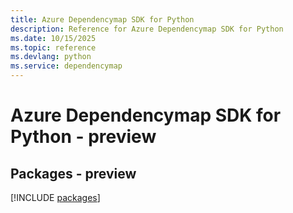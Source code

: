 ```yaml
---
title: Azure Dependencymap SDK for Python
description: Reference for Azure Dependencymap SDK for Python
ms.date: 10/15/2025
ms.topic: reference
ms.devlang: python
ms.service: dependencymap
---
```

# Azure Dependencymap SDK for Python - preview
## Packages - preview
[!INCLUDE [packages](dependencymap-index.md)]